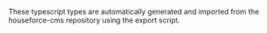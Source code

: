 These typescript types are automatically generated and imported from the houseforce-cms repository using the export script.

